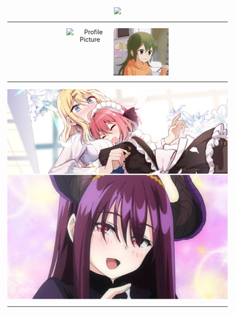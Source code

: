 <!--![readme](https://user-images.githubusercontent.com/43354103/203863744-c1cd95c8-231f-41f1-ae44-fcee37a0b125.png)-->
<!--![test](https://user-images.githubusercontent.com/43354103/209814081-427a8f00-0fc8-4049-91d0-82c4b5d7fb82.png)-->
<!--[![Top Langs](https://github-readme-stats.vercel.app/api/top-langs/?username=ZeyaTsu&layout=compact)](#Statistics) <br/>-->
<!--![:name](https://count.getloli.com/get/@ZeyaTsu?theme=rule34) <br/>-->
<div align="center">
  <img src="https://count.getloli.com/get/@ZeyaTsu?theme=rule34"/>
</div>

---

<div align="center">
  <div style="display: flex; justify-content: center;">
    <img src="https://avatars.githubusercontent.com/u/43354103?s=400&u=1e8e8617d538e55adf75efb6f41ec28c972acdb5&v=4" alt="Profile Picture" width="21.4%">
    <img src="my-senpai-is-annoying-senpai-ga-uzai-kouhai-no-hanashi.gif" alt="Profile Picture" width="25%">
  </div>
</div>

---

<img src="banner.png"/> 

<img src="uwu.png"/> 

---

<!--<img align="center" src="https://github-readme-stats.anuraghazra1.vercel.app/api/top-langs/?username=ZeyaTsu&theme=tokyonight" />
<img align="center" src="https://github-readme-stats.vercel.app/api?username=ZeyaTsu&show_icons=true&theme=tokyonight" />

Portfolio https://zeyatsu.github.io/ <br/>

# Themes I use:
* Python : Everforest / linux terminal flat dark / catpuccin mocha (main)
* HTML/CSS : YuruCamp - Rin / linux terminal flat dark
* JS : linux terminal flat dark-->

